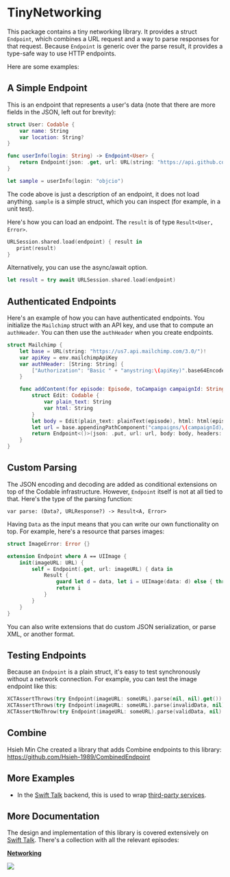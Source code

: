 # TinyNetworking

This package contains a tiny networking library. It provides a struct `Endpoint`, which combines a URL request and a way to parse responses for that request. Because `Endpoint` is generic over the parse result, it provides a type-safe way to use HTTP endpoints.

Here are some examples:

## A Simple Endpoint

This is an endpoint that represents a user's data (note that there are more fields in the JSON, left out for brevity):

```swift
struct User: Codable {
    var name: String
    var location: String?
}

func userInfo(login: String) -> Endpoint<User> {
    return Endpoint(json: .get, url: URL(string: "https://api.github.com/users/\(login)")!)
}

let sample = userInfo(login: "objcio")
```

The code above is just a description of an endpoint, it does not load anything. `sample` is a simple struct, which you can inspect (for example, in a unit test).

Here's how you can load an endpoint. The `result` is of type `Result<User, Error>`.

```swift
URLSession.shared.load(endpoint) { result in
   print(result)
}
```

Alternatively, you can use the async/await option.
```swift
let result = try await URLSession.shared.load(endpoint)
``` 

## Authenticated Endpoints

Here's an example of how you can have authenticated endpoints. You initialize the `Mailchimp` struct with an API key, and use that to compute an `authHeader`. You can then use the `authHeader` when you create endpoints.

```swift
struct Mailchimp {
    let base = URL(string: "https://us7.api.mailchimp.com/3.0/")!
    var apiKey = env.mailchimpApiKey
    var authHeader: [String: String] { 
        ["Authorization": "Basic " + "anystring:\(apiKey)".base64Encoded] 
    }

    func addContent(for episode: Episode, toCampaign campaignId: String) -> Endpoint<()> {
        struct Edit: Codable {
            var plain_text: String
            var html: String
        }
        let body = Edit(plain_text: plainText(episode), html: html(episode))
        let url = base.appendingPathComponent("campaigns/\(campaignId)/content")
        return Endpoint<()>(json: .put, url: url, body: body, headers: authHeader)
    }
}
```

## Custom Parsing

The JSON encoding and decoding are added as conditional extensions on top of the Codable infrastructure. However, `Endpoint` itself is not at all tied to that. Here's the type of the parsing function:

```
var parse: (Data?, URLResponse?) -> Result<A, Error>
```

Having `Data` as the input means that you can write our own functionality on top. For example, here's a resource that parses images:

```swift
struct ImageError: Error {}

extension Endpoint where A == UIImage {
    init(imageURL: URL) {
        self = Endpoint(.get, url: imageURL) { data in
            Result {
                guard let d = data, let i = UIImage(data: d) else { throw ImageError() }
                return i
            }
        }
    }
}
```

You can also write extensions that do custom JSON serialization, or parse XML, or another format.

## Testing Endpoints

Because an `Endpoint` is a plain struct, it's easy to test synchronously without a network connection. For example, you can test the image endpoint like this:

```swift
XCTAssertThrows(try Endpoint(imageURL: someURL).parse(nil, nil).get())
XCTAssertThrows(try Endpoint(imageURL: someURL).parse(invalidData, nil).get())
XCTAssertNoThrow(try Endpoint(imageURL: someURL).parse(validData, nil).get())
```

## Combine

Hsieh Min Che created a library that adds Combine endpoints to this library: https://github.com/Hsieh-1989/CombinedEndpoint

## More Examples

- In the [Swift Talk](https://talk.objc.io) backend, this is used to wrap [third-party services](https://github.com/objcio/swift-talk-backend/tree/master/Sources/SwiftTalkServerLib/ThirdPartyServices).

## More Documentation

The design and implementation of this library is covered extensively on [Swift Talk](http://talk.objc.io/). There's a collection with all the relevant episodes:

**[Networking](https://talk.objc.io/collections/networking)**

[<img src="https://talk.objc.io/assets/images/collections/Networking.svg">](https://talk.objc.io/collections/networking)

